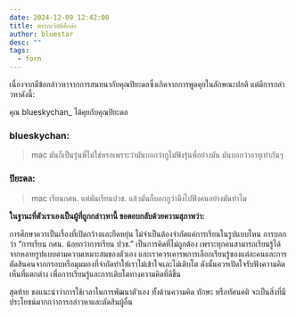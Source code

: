 ```yaml
---
date: 2024-12-09 12:42:00
title: ตรรกะวิบัติอีกล่ะ
author: bluestar
desc: ""
tags:
  - forn
---
```



เนื่องจากมีข้อกล่าวหาจากการสนทนากับคุณปิยะดลซึ่งเกิดจากการพูดคุยในลักษณะปกติ แต่มีการกล่าวหาดังนี้:

คุณ blueskychan_ ได้คุยกับคุณปิยะดล

### blueskychan:
> mac มันก็เป็นรุ่นพี่ไม่ใช่หรอเพราะว่ามันบอกว่ากูไม่ฟังรุ่นพี่อย่างมัน มันบอกว่าอายุเท่ากันๆ



### ปิยะดล:
> mac เรียนกศน. แต่มันเรียนปวช. แล้วมันก็บอกกูว่ามึงไปฟังคนอย่างมันทำไม




**ในฐานะที่ตัวเราเองเป็นผู้ที่ถูกกล่าวหานี้ ขอตอบกลับด้วยความสุภาพว่า:**

การศึกษาควรเป็นเรื่องที่เปิดกว้างและยืดหยุ่น ไม่จำเป็นต้องจำกัดแค่การเรียนในรูปแบบไหน การบอกว่า “การเรียน กศน. น้อยกว่าการเรียน ปวช.” เป็นการคิดที่ไม่ถูกต้อง เพราะทุกคนสามารถเรียนรู้ได้จากหลายรูปแบบตามความเหมาะสมของตัวเอง และเราควรเคารพการเลือกเรียนรู้ของแต่ละคนและการตัดสินคนจากกรอบหรือมุมมองที่จำกัดทำให้เราไม่เข้าใจและไม่เติบโต ดังนั้นควรเปิดใจรับฟังความคิดเห็นที่แตกต่าง เพื่อการเรียนรู้และการเติบโตทางความคิดที่ดีขึ้น


สุดท้าย ขอแนะนำว่าการใช้เวลาในการพัฒนาตัวเอง ทั้งด้านความคิด ทักษะ หรือทัศนคติ จะเป็นสิ่งที่มีประโยชน์มากกว่าการกล่าวหาและตัดสินผู้อื่น
